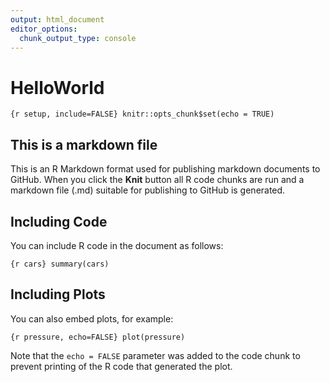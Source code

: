 ```yaml
---
output: html_document
editor_options: 
  chunk_output_type: console
---
```


# HelloWorld

`{r setup, include=FALSE} knitr::opts_chunk$set(echo = TRUE)`

## This is a markdown file

This is an R Markdown format used for publishing markdown documents to
GitHub. When you click the **Knit** button all R code chunks are run and
a markdown file (.md) suitable for publishing to GitHub is generated.

## Including Code

You can include R code in the document as follows:

`{r cars} summary(cars)`

## Including Plots

You can also embed plots, for example:

`{r pressure, echo=FALSE} plot(pressure)`

Note that the `echo = FALSE` parameter was added to the code chunk to
prevent printing of the R code that generated the plot.

